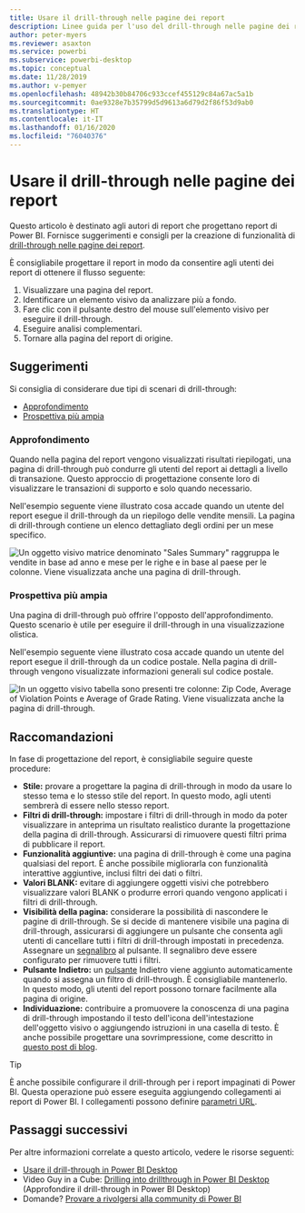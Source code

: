 ```yaml
---
title: Usare il drill-through nelle pagine dei report
description: Linee guida per l'uso del drill-through nelle pagine dei report.
author: peter-myers
ms.reviewer: asaxton
ms.service: powerbi
ms.subservice: powerbi-desktop
ms.topic: conceptual
ms.date: 11/28/2019
ms.author: v-pemyer
ms.openlocfilehash: 48942b30b84706c933ccef455129c84a67ac5a1b
ms.sourcegitcommit: 0ae9328e7b35799d5d9613a6d79d2f86f53d9ab0
ms.translationtype: HT
ms.contentlocale: it-IT
ms.lasthandoff: 01/16/2020
ms.locfileid: "76040376"
---
```

# <a name="use-report-page-drillthrough"></a>Usare il drill-through nelle pagine dei report

Questo articolo è destinato agli autori di report che progettano report di Power BI. Fornisce suggerimenti e consigli per la creazione di funzionalità di [drill-through nelle pagine dei report](../desktop-drillthrough.md).

È consigliabile progettare il report in modo da consentire agli utenti dei report di ottenere il flusso seguente:

1. Visualizzare una pagina del report.
2. Identificare un elemento visivo da analizzare più a fondo.
3. Fare clic con il pulsante destro del mouse sull'elemento visivo per eseguire il drill-through.
4. Eseguire analisi complementari.
5. Tornare alla pagina del report di origine.

## <a name="suggestions"></a>Suggerimenti

Si consiglia di considerare due tipi di scenari di drill-through:

- [Approfondimento](#additional-depth)
- [Prospettiva più ampia](#broader-perspective)

### <a name="additional-depth"></a>Approfondimento

Quando nella pagina del report vengono visualizzati risultati riepilogati, una pagina di drill-through può condurre gli utenti del report ai dettagli a livello di transazione. Questo approccio di progettazione consente loro di visualizzare le transazioni di supporto e solo quando necessario.

Nell'esempio seguente viene illustrato cosa accade quando un utente del report esegue il drill-through da un riepilogo delle vendite mensili. La pagina di drill-through contiene un elenco dettagliato degli ordini per un mese specifico.

![Un oggetto visivo matrice denominato "Sales Summary" raggruppa le vendite in base ad anno e mese per le righe e in base al paese per le colonne. Viene visualizzata anche una pagina di drill-through.](media/report-drillthrough/suggestion-drillthrough-add-depth.png)

### <a name="broader-perspective"></a>Prospettiva più ampia

Una pagina di drill-through può offrire l'opposto dell'approfondimento. Questo scenario è utile per eseguire il drill-through in una visualizzazione olistica.

Nell'esempio seguente viene illustrato cosa accade quando un utente del report esegue il drill-through da un codice postale. Nella pagina di drill-through vengono visualizzate informazioni generali sul codice postale.

![In un oggetto visivo tabella sono presenti tre colonne: Zip Code, Average of Violation Points e Average of Grade Rating. Viene visualizzata anche la pagina di drill-through.](media/report-drillthrough/suggestion-drillthrough-broader-perspective.png)

## <a name="recommendations"></a>Raccomandazioni

In fase di progettazione del report, è consigliabile seguire queste procedure:

- **Stile:** provare a progettare la pagina di drill-through in modo da usare lo stesso tema e lo stesso stile del report. In questo modo, agli utenti sembrerà di essere nello stesso report.
- **Filtri di drill-through:** impostare i filtri di drill-through in modo da poter visualizzare in anteprima un risultato realistico durante la progettazione della pagina di drill-through. Assicurarsi di rimuovere questi filtri prima di pubblicare il report.
- **Funzionalità aggiuntive:** una pagina di drill-through è come una pagina qualsiasi del report. È anche possibile migliorarla con funzionalità interattive aggiuntive, inclusi filtri dei dati o filtri.
- **Valori BLANK:** evitare di aggiungere oggetti visivi che potrebbero visualizzare valori BLANK o produrre errori quando vengono applicati i filtri di drill-through.
- **Visibilità della pagina:** considerare la possibilità di nascondere le pagine di drill-through. Se si decide di mantenere visibile una pagina di drill-through, assicurarsi di aggiungere un pulsante che consenta agli utenti di cancellare tutti i filtri di drill-through impostati in precedenza. Assegnare un [segnalibro](../desktop-bookmarks.md) al pulsante. Il segnalibro deve essere configurato per rimuovere tutti i filtri.
- **Pulsante Indietro:** un [pulsante](../desktop-buttons.md) Indietro viene aggiunto automaticamente quando si assegna un filtro di drill-through. È consigliabile mantenerlo. In questo modo, gli utenti del report possono tornare facilmente alla pagina di origine.
- **Individuazione:** contribuire a promuovere la conoscenza di una pagina di drill-through impostando il testo dell'icona dell'intestazione dell'oggetto visivo o aggiungendo istruzioni in una casella di testo. È anche possibile progettare una sovrimpressione, come descritto in [questo post di blog](https://alluringbi.com/2019/10/23/overlays-for-true-self-serve-reporting/).

> [!TIP]
> È anche possibile configurare il drill-through per i report impaginati di Power BI. Questa operazione può essere eseguita aggiungendo collegamenti ai report di Power BI. I collegamenti possono definire [parametri URL](https://powerbi.microsoft.com/blog/url-parameters-for-paginated-reports-are-now-available/).

## <a name="next-steps"></a>Passaggi successivi

Per altre informazioni correlate a questo articolo, vedere le risorse seguenti:

- [Usare il drill-through in Power BI Desktop](../desktop-drillthrough.md)
- Video Guy in a Cube: [Drilling into drillthrough in Power BI Desktop](https://www.youtube.com/watch?v=2x9lLHDbtDk) (Approfondire il drill-through in Power BI Desktop)
- Domande? [Provare a rivolgersi alla community di Power BI](https://community.powerbi.com/)
